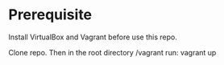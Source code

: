 # Prerequisite

Install VirtualBox and Vagrant before use this repo. 

Clone repo. Then in the root directory /vagrant run:
                               vagrant up
